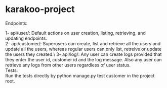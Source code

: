 # karakoo-project

Endpoints:

1- api/user/: Default actions on user creation, listing, retrieving, and updating endpoints.\
2- api/customer/: Superusers can create, list and retrieve all the users and update all the users, whereas regular users can only list, retreive or update the users they created.\ 
3- api/log/: Any user can create logs provided that they enter the user id, customer id and the log message. Also any user can retrieve any logs from other users regardless of user status.\
Tests:\
Run the tests directly by python manage.py test customer in the project root.
